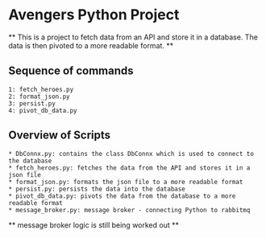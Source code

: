 
# Avengers Python Project

** This is a project to fetch data from an API and store it in a database. The data is then pivoted to a more readable format. **

##  Sequence of commands
    1: fetch_heroes.py
    2: format_json.py
    3: persist.py
    4: pivot_db_data.py

##  Overview of Scripts
    * DbConnx.py: contains the class DbConnx which is used to connect to the database
    * fetch_heroes.py: fetches the data from the API and stores it in a json file
    * format_json.py: formats the json file to a more readable format
    * persist.py: persists the data into the database
    * pivot_db_data.py: pivots the data from the database to a more readable format
    * message_broker.py: message broker - connecting Python to rabbitmq

** message broker logic is still being worked out ** 
